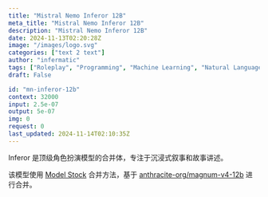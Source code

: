 ```yaml
---
title: "Mistral Nemo Inferor 12B"
meta_title: "Mistral Nemo Inferor 12B"
description: "Mistral Nemo Inferor 12B"
date: 2024-11-13T02:20:28Z
image: "/images/logo.svg"
categories: ["text 2 text"]
author: "infermatic"
tags: ["Roleplay", "Programming", "Machine Learning", "Natural Language Processing", "Generative AI"]
draft: False

id: "mn-inferor-12b"
context: 32000
input: 2.5e-07
output: 5e-07
img: 0
request: 0
last_updated: 2024-11-14T02:10:35Z
---
```


Inferor 是顶级角色扮演模型的合并体，专注于沉浸式叙事和故事讲述。

该模型使用 [Model Stock](https://arxiv.org/abs/2403.19522) 合并方法，基于 [anthracite-org/magnum-v4-12b](https://openrouter.ai/anthracite-org/magnum-v4-72b) 进行合并。

